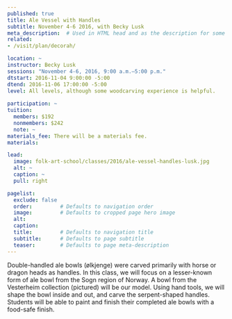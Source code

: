 ```yaml
---
published: true
title: Ale Vessel with Handles 
subtitle: November 4-6 2016, with Becky Lusk 
meta_description:  # Used in HTML head and as the description for some search engines
related:
- /visit/plan/decorah/

location: ~
instructor: Becky Lusk 
sessions: "November 4-6, 2016, 9:00 a.m.–5:00 p.m."
dtstart: 2016-11-04 9:00:00 -5:00
dtend: 2016-11-06 17:00:00 -5:00
level: All levels, although some woodcarving experience is helpful. 
  
participation: ~
tuition:
  members: $192
  nonmembers: $242
  note: ~
materials_fee: There will be a materials fee.
materials: 

lead:
  image: folk-art-school/classes/2016/ale-vessel-handles-lusk.jpg
  alt: ~
  caption: ~
  pull: right

pagelist:
  exclude: false
  order:         # Defaults to navigation order  
  image:         # Defaults to cropped page hero image
  alt:
  caption:
  title:         # Defaults to navigation title
  subtitle:      # Defaults to page subtitle
  teaser:        # Defaults to page meta-description 
---
```

Double-handled ale bowls (ø​lk​jenge) were carved primarily with horse or dragon heads as handles. In this class, we will focus on a lesser-known form of ale bowl from the Sogn region of Norway. A bowl from the Vesterheim collection (pictured) will be our model. Using hand tools, we will shape the bowl inside and out, and carve the serpent-shaped handles. Students will be able to paint and finish their completed ale bowls with a food-safe finish. 